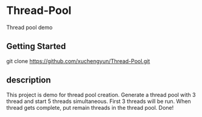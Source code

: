 # Thread-Pool
Thread pool demo


## Getting Started
git clone https://github.com/xuchengyun/Thread-Pool.git

## description
This project is demo for thread pool creation. Generate a thread pool with 3 thread and start 5 threads simultaneous.
First 3 threads will be run. When thread gets complete, put remain threads in the thread pool. 
Done!